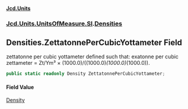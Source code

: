 #### [Jcd.Units](index.md 'index')

### [Jcd.Units.UnitsOfMeasure.SI](Jcd.Units.UnitsOfMeasure.SI.md 'Jcd.Units.UnitsOfMeasure.SI').[Densities](Densities.md 'Jcd.Units.UnitsOfMeasure.SI.Densities')

## Densities.ZettatonnePerCubicYottameter Field

zettatonne per cubic yottameter defined such that: exatonne per cubic zettameter = Zt/Ym³ ×
(1000.0)/((1000.0)*(1000.0)*(1000.0)).

```csharp
public static readonly Density ZettatonnePerCubicYottameter;
```

#### Field Value

[Density](Density.md 'Jcd.Units.UnitTypes.Density')